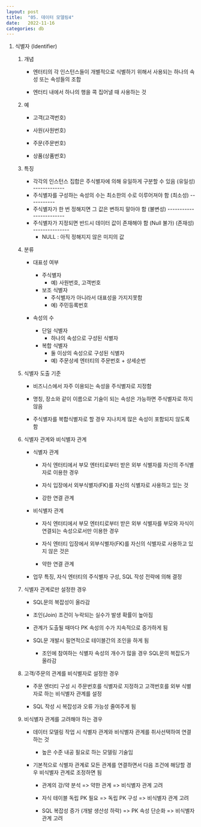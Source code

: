 ```yaml
---
layout: post
title:  "05. 데이터 모델링4"
date:   2022-11-16
categories: db
---
```

1. 식별자 (Identifier)

    1) 개념

        - 엔터티의 각 인스턴스들이 개별적으로 식별하기 위해서 사용되는
          하나의 속성 또는 속성들의 조합

        - 엔터티 내에서 하나의 행을 콕 집어낼 때 사용하는 것
    
    2) 예

        - 고객(고객번호)

        - 사원(사원번호)

        - 주문(주문번호)

        - 상품(상품번호)

    3) 특징


        - 각각의 인스턴스 집합은 주식별자에 의해 유일하게 구분할 수 있음 (유일성)
                                                 -------------
        - 주식별자를 구성하는 속성의 수는 최소한의 수로 이루어져야 함 (최소성)
                                          -----------
        - 주식별자가 한 번 정해지면 그 값은 변하지 말아야 함 (불변성)
                                    ------------------------
        - 주식별자가 지정되면 반드시 데이터 값이 존재해야 함 (Null 불가) (존재성)
                                      ---------------
            - NULL : 아직 정해지지 않은 미지의 값


    4) 분류


        - 대표성 여부
            - 주식별자
                - 예) 사원번호, 고객번호
            - 보조 식별자
                - 주식별자가 아니라서 대표성을 가지지못함
                - 예) 주민등록번호


        - 속성의 수
            - 단일 식별자
                - 하나의 속성으로 구성된 식별자
            - 복합 식별자
                - 둘 이상의 속성으로 구성된 식별자 
                - 예) 주문상세 엔터티의 주문번호 + 상세순번


    5) 식별자 도출 기준

        - 비즈니스에서 자주 이용되는 속성을 주식별자로 지정함

        - 명칭, 장소와 같이 이름으로 기술이 되는 속성은 가능하면 주식별자로 하지 않음 

        - 주식별자를 복합식별자로 할 경우 지나치게 많은 속성이 포함되지 않도록 함

    6) 식별자 관계와 비식별자 관계 

        - 식별자 관계 

            - 자식 엔터티에서 부모 엔터티로부터 받은 외부 식별자를 자신의 주식별자로 이용한 경우

            - 자식 입장에서 외부식별자(FK)를 자신의 식별자로 사용하고 있는 것

            - 강한 연결 관계

        - 비식별자 관계

            - 자식 엔터티에서 부모 엔터티로부터 받은 외부 식별자를 부모와 자식이 연결되는 속성으로서만 이용한 경우

            - 자식 엔터티 입장에서 외부식별자(FK)를 자신의 식별자로 사용하고 있지 않은 것은

            - 약한 연결 관계

        - 업무 특징, 자식 엔터티의 주식별자 구성, SQL 작성 전략에 의해 결정

    7) 식별자 관계로만 설정한 경우

        - SQL문의 복잡성이 올라감

        - 조인(Join) 조건이 누락되는 실수가 발생 확률이 높아짐

        - 관계가 도출될 때마다 PK 속성의 수가 지속적으로 증가하게 됨

        - SQL문 개발시 필연적으로 테이블간의 조인을 하게 됨

            - 조인에 참여하는 식별자 속성의 개수가 많을 경우 SQL문의 복잡도가 올라감

    8) 고객/주문의 관계를 비식별자로 설정한 경우

        - 주문 엔터티 구성 시 주문번호를 식별자로 지정하고
          고객번호를 외부 식별자로 하는 비식별자 관계를 설정

        - SQL 작성 시 복잡성과 오류 가능성 줄여주게 됨
    
    9) 비식별자 관계를 고려해야 하는 경우

        - 데이터 모델링 작업 시 식별자 관계와 비식별자 관계를 취사선택하여 연결하는 것

            - 높은 수준 내공 필요로 하는 모델링 기술임
            
        - 기본적으로 식별자 관계로 모든 관계를 연결하면서
          다음 조건에 해당할 경우 비식별자 관계로 조정하면 됨

            - 관계의 강/약 분석 => 약한 관계 => 비식별자 관계 고려

            - 자식 테이블 독립 PK 필요 => 독립 PK 구성 => 비식별자 관계 고려
            
            - SQL 복잡성 증가 (개발 생산성 하락) => PK 속성 단순화 => 비식별자 관계 고려